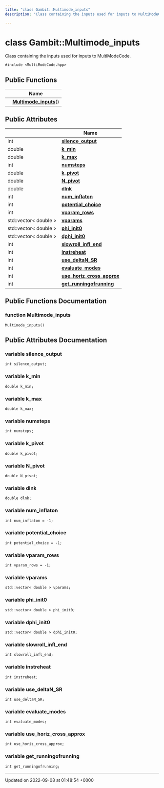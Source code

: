 ```yaml
---
title: "class Gambit::Multimode_inputs"
description: "Class containing the inputs used for inputs to MultiModeCode. "

---
```


# class Gambit::Multimode_inputs



Class containing the inputs used for inputs to MultiModeCode. 


`#include <MultiModeCode.hpp>`

## Public Functions

|                | Name           |
| -------------- | -------------- |
| | **[Multimode_inputs](/documentation/code/classes/classgambit_1_1multimode__inputs/#function-gambitmultimode-inputs-multimode-inputs)**() |

## Public Attributes

|                | Name           |
| -------------- | -------------- |
| int | **[silence_output](/documentation/code/classes/classgambit_1_1multimode__inputs/#variable-gambitmultimode-inputs-silence-output)**  |
| double | **[k_min](/documentation/code/classes/classgambit_1_1multimode__inputs/#variable-gambitmultimode-inputs-k-min)**  |
| double | **[k_max](/documentation/code/classes/classgambit_1_1multimode__inputs/#variable-gambitmultimode-inputs-k-max)**  |
| int | **[numsteps](/documentation/code/classes/classgambit_1_1multimode__inputs/#variable-gambitmultimode-inputs-numsteps)**  |
| double | **[k_pivot](/documentation/code/classes/classgambit_1_1multimode__inputs/#variable-gambitmultimode-inputs-k-pivot)**  |
| double | **[N_pivot](/documentation/code/classes/classgambit_1_1multimode__inputs/#variable-gambitmultimode-inputs-n-pivot)**  |
| double | **[dlnk](/documentation/code/classes/classgambit_1_1multimode__inputs/#variable-gambitmultimode-inputs-dlnk)**  |
| int | **[num_inflaton](/documentation/code/classes/classgambit_1_1multimode__inputs/#variable-gambitmultimode-inputs-num-inflaton)**  |
| int | **[potential_choice](/documentation/code/classes/classgambit_1_1multimode__inputs/#variable-gambitmultimode-inputs-potential-choice)**  |
| int | **[vparam_rows](/documentation/code/classes/classgambit_1_1multimode__inputs/#variable-gambitmultimode-inputs-vparam-rows)**  |
| std::vector< double > | **[vparams](/documentation/code/classes/classgambit_1_1multimode__inputs/#variable-gambitmultimode-inputs-vparams)**  |
| std::vector< double > | **[phi_init0](/documentation/code/classes/classgambit_1_1multimode__inputs/#variable-gambitmultimode-inputs-phi-init0)**  |
| std::vector< double > | **[dphi_init0](/documentation/code/classes/classgambit_1_1multimode__inputs/#variable-gambitmultimode-inputs-dphi-init0)**  |
| int | **[slowroll_infl_end](/documentation/code/classes/classgambit_1_1multimode__inputs/#variable-gambitmultimode-inputs-slowroll-infl-end)**  |
| int | **[instreheat](/documentation/code/classes/classgambit_1_1multimode__inputs/#variable-gambitmultimode-inputs-instreheat)**  |
| int | **[use_deltaN_SR](/documentation/code/classes/classgambit_1_1multimode__inputs/#variable-gambitmultimode-inputs-use-deltan-sr)**  |
| int | **[evaluate_modes](/documentation/code/classes/classgambit_1_1multimode__inputs/#variable-gambitmultimode-inputs-evaluate-modes)**  |
| int | **[use_horiz_cross_approx](/documentation/code/classes/classgambit_1_1multimode__inputs/#variable-gambitmultimode-inputs-use-horiz-cross-approx)**  |
| int | **[get_runningofrunning](/documentation/code/classes/classgambit_1_1multimode__inputs/#variable-gambitmultimode-inputs-get-runningofrunning)**  |

## Public Functions Documentation

### function Multimode_inputs

```
Multimode_inputs()
```


## Public Attributes Documentation

### variable silence_output

```
int silence_output;
```


### variable k_min

```
double k_min;
```


### variable k_max

```
double k_max;
```


### variable numsteps

```
int numsteps;
```


### variable k_pivot

```
double k_pivot;
```


### variable N_pivot

```
double N_pivot;
```


### variable dlnk

```
double dlnk;
```


### variable num_inflaton

```
int num_inflaton = -1;
```


### variable potential_choice

```
int potential_choice = -1;
```


### variable vparam_rows

```
int vparam_rows = -1;
```


### variable vparams

```
std::vector< double > vparams;
```


### variable phi_init0

```
std::vector< double > phi_init0;
```


### variable dphi_init0

```
std::vector< double > dphi_init0;
```


### variable slowroll_infl_end

```
int slowroll_infl_end;
```


### variable instreheat

```
int instreheat;
```


### variable use_deltaN_SR

```
int use_deltaN_SR;
```


### variable evaluate_modes

```
int evaluate_modes;
```


### variable use_horiz_cross_approx

```
int use_horiz_cross_approx;
```


### variable get_runningofrunning

```
int get_runningofrunning;
```


-------------------------------

Updated on 2022-09-08 at 01:48:54 +0000